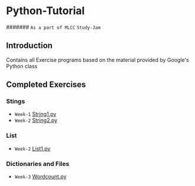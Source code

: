 # Python-Tutorial
####### `As a part of MLCC` `Study-Jam`
## Introduction
Contains all Exercise programs based on the material provided by Google's Python class
## Completed Exercises
### Stings
* `Week-1` [String1.py](https://github.com/KrishnaAlagiri/Python-Tutorial/blob/master/string1.py)
* `Week-2` [String2.py](https://github.com/KrishnaAlagiri/Python-Tutorial/blob/master/string2.py)
### List
* `Week-2` [List1.py](https://github.com/KrishnaAlagiri/Python-Tutorial/blob/master/list1.py)
### Dictionaries and Files
* `Week-3` [Wordcount.py](https://github.com/KrishnaAlagiri/Python-Tutorial/blob/master/wordcount.py)
